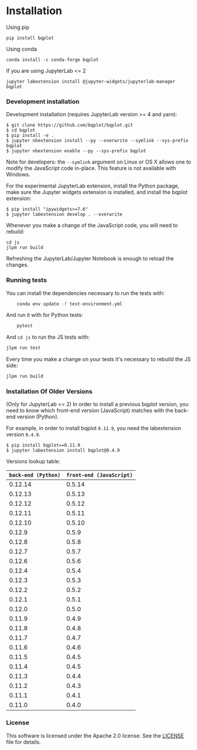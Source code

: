 # Installation

Using pip
```shell
pip install bqplot
```

Using conda
```shell
conda install -c conda-forge bqplot
```

If you are using JupyterLab <= 2
```shell
jupyter labextension install @jupyter-widgets/jupyterlab-manager bqplot
```

### Development installation

Development installation (requires JupyterLab version >= 4 and yarn):
```
$ git clone https://github.com/bqplot/bqplot.git
$ cd bqplot
$ pip install -e .
$ jupyter nbextension install --py --overwrite --symlink --sys-prefix bqplot
$ jupyter nbextension enable --py --sys-prefix bqplot
```

Note for developers: the `--symlink` argument on Linux or OS X allows one to
modify the JavaScript code in-place. This feature is not available
with Windows.

For the experimental JupyterLab extension, install the Python package, make sure the Jupyter widgets extension is installed, and install the bqplot extension:

```
$ pip install "ipywidgets>=7.6"
$ jupyter labextension develop . --overwrite
```

Whenever you make a change of the JavaScript code, you will need to rebuild:

```
cd js
jlpm run build
```
Refreshing the JupyterLab/Jupyter Notebook is enough to reload the changes.

### Running tests

You can install the dependencies necessary to run the tests with:

```bash
    conda env update -f test-environment.yml
```

And run it with for Python tests:

```bash
    pytest
```

And `cd js` to run the JS tests with:

```bash
jlpm run test
```

Every time you make a change on your tests it's necessary to rebuild the JS side:

```bash
jlpm run build
```

### Installation Of Older Versions

(Only for JupyterLab <= 2)
In order to install a previous bqplot version, you need to know which front-end version (JavaScript) matches with the back-end version (Python).

For example, in order to install bqplot `0.11.9`, you need the labextension version `0.4.9`.

```
$ pip install bqplot==0.11.9
$ jupyter labextension install bqplot@0.4.9
```

Versions lookup table:

| `back-end (Python)` | `front-end (JavaScript)` |
|---------------------|--------------------------|
| 0.12.14             | 0.5.14                   |
| 0.12.13             | 0.5.13                   |
| 0.12.12             | 0.5.12                   |
| 0.12.11             | 0.5.11                   |
| 0.12.10             | 0.5.10                   |
| 0.12.9              | 0.5.9                    |
| 0.12.8              | 0.5.8                    |
| 0.12.7              | 0.5.7                    |
| 0.12.6              | 0.5.6                    |
| 0.12.4              | 0.5.4                    |
| 0.12.3              | 0.5.3                    |
| 0.12.2              | 0.5.2                    |
| 0.12.1              | 0.5.1                    |
| 0.12.0              | 0.5.0                    |
| 0.11.9              | 0.4.9                    |
| 0.11.8              | 0.4.8                    |
| 0.11.7              | 0.4.7                    |
| 0.11.6              | 0.4.6                    |
| 0.11.5              | 0.4.5                    |
| 0.11.4              | 0.4.5                    |
| 0.11.3              | 0.4.4                    |
| 0.11.2              | 0.4.3                    |
| 0.11.1              | 0.4.1                    |
| 0.11.0              | 0.4.0                    |

### License

This software is licensed under the Apache 2.0 license. See the [LICENSE](LICENSE) file
for details.
